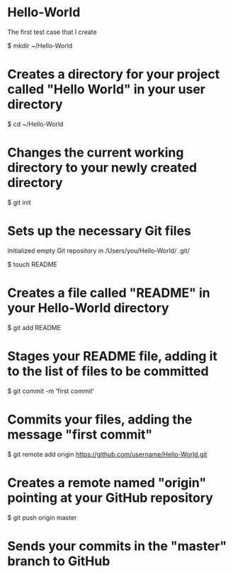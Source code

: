 Hello-World
===========

The first test case that I create

$ mkdir ~/Hello-World
# Creates a directory for your project called "Hello World" in your user directory

$ cd ~/Hello-World
# Changes the current working directory to your newly created directory

$ git init 
# Sets up the necessary Git files
Initialized empty Git repository in /Users/you/Hello-World/ .git/

$ touch README
# Creates a file called "README" in your Hello-World directory

$ git add README
# Stages your README file, adding it to the list of files to be committed

$ git commit -m 'first commit'
# Commits your files, adding the message "first commit"

$ git remote add origin https://github.com/username/Hello-World.git
# Creates a remote named "origin" pointing at your GitHub repository

$ git push origin master
# Sends your commits in the "master" branch to GitHub
